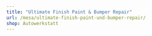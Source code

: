 ```yaml
---
title: "Ultimate Finish Paint & Bumper Repair"
url: /mesa/ultimate-finish-paint-und-bumper-repair/
shop: Autowerkstatt
---
```

